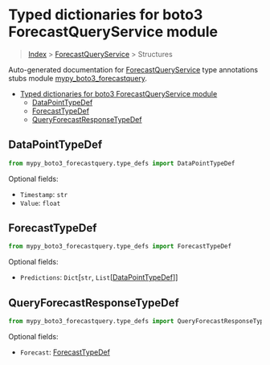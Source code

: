 # Typed dictionaries for boto3 ForecastQueryService module

> [Index](../README.md) > [ForecastQueryService](./README.md) > Structures

Auto-generated documentation for
[ForecastQueryService](https://boto3.amazonaws.com/v1/documentation/api/latest/reference/services/forecastquery.html#ForecastQueryService)
type annotations stubs module
[mypy_boto3_forecastquery](https://pypi.org/project/mypy-boto3-forecastquery/).

- [Typed dictionaries for boto3 ForecastQueryService module](#typed-dictionaries-for-boto3-forecastqueryservice-module)
  - [DataPointTypeDef](#datapointtypedef)
  - [ForecastTypeDef](#forecasttypedef)
  - [QueryForecastResponseTypeDef](#queryforecastresponsetypedef)

## DataPointTypeDef

```python
from mypy_boto3_forecastquery.type_defs import DataPointTypeDef
```

Optional fields:

- `Timestamp`: `str`
- `Value`: `float`

## ForecastTypeDef

```python
from mypy_boto3_forecastquery.type_defs import ForecastTypeDef
```

Optional fields:

- `Predictions`: `Dict`\[`str`,
  `List`\[[DataPointTypeDef](https://vemel.github.io/boto3_stubs_docs/mypy_boto3_forecastquery/type_defs.html#datapointtypedef)\]\]

## QueryForecastResponseTypeDef

```python
from mypy_boto3_forecastquery.type_defs import QueryForecastResponseTypeDef
```

Optional fields:

- `Forecast`:
  [ForecastTypeDef](https://vemel.github.io/boto3_stubs_docs/mypy_boto3_forecastquery/type_defs.html#forecasttypedef)
